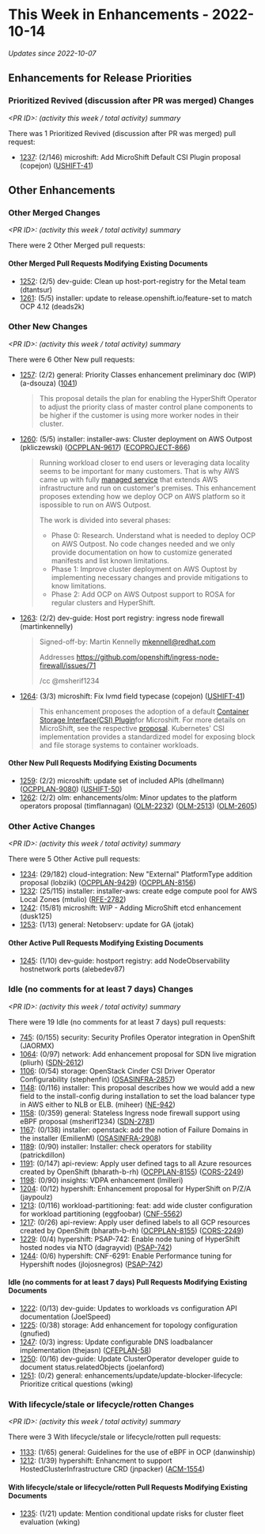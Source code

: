 # This Week in Enhancements - 2022-10-14

*Updates since 2022-10-07*


## Enhancements for Release Priorities

### Prioritized Revived (discussion after PR was merged) Changes

*&lt;PR ID&gt;: (activity this week / total activity) summary*

There was 1 Prioritized Revived (discussion after PR was merged) pull request:

- [1237](https://github.com/openshift/enhancements/pull/1237): (2/146) microshift: Add MicroShift Default CSI Plugin proposal (copejon) ([USHIFT-41](https://issues.redhat.com/projects/USHIFT/issues/USHIFT-41))

## Other Enhancements

### Other Merged Changes

*&lt;PR ID&gt;: (activity this week / total activity) summary*

There were 2 Other Merged pull requests:


#### Other Merged Pull Requests Modifying Existing Documents

- [1252](https://github.com/openshift/enhancements/pull/1252): (2/5) dev-guide: Clean up host-port-registry for the Metal team (dtantsur)
- [1261](https://github.com/openshift/enhancements/pull/1261): (5/5) installer: update to release.openshift.io/feature-set to match OCP 4.12 (deads2k)

### Other New Changes

*&lt;PR ID&gt;: (activity this week / total activity) summary*

There were 6 Other New pull requests:

- [1257](https://github.com/openshift/enhancements/pull/1257): (2/2) general: Priority Classes enhancement preliminary doc (WIP) (a-dsouza) ([1041](https://github.com/openshift/hypershift/issues/1041))

  > This proposal details the plan for enabling the HyperShift Operator to adjust the priority class of master control plane components to be higher if the customer is using more worker nodes in their cluster.

- [1260](https://github.com/openshift/enhancements/pull/1260): (5/5) installer: installer-aws: Cluster deployment on AWS Outpost (pkliczewski) ([OCPPLAN-9617](https://issues.redhat.com/browse/OCPPLAN-9617)) ([ECOPROJECT-866](https://issues.redhat.com/browse/ECOPROJECT-866))

  > Running workload closer to end users or leveraging data locality seems to be
  > important for many customers. That is why AWS came up with fully [managed
  > service](https://docs.aws.amazon.com/outposts/latest/userguide/how-outposts-works.html)
  > that extends AWS infrastructure and run on customer's premises. This enhancement
  > proposes extending how we deploy OCP on AWS platform so it ispossible to run on
  > AWS Outpost.
  >
  > The work is divided into several phases:
  > - Phase 0: Research. Understand what is needed to deploy OCP on AWS Outpost.
  >   No code changes needed and we only provide documentation on how to customize
  >   generated manifests and list known limitations.
  > - Phase 1: Improve cluster deployment on AWS Ouptost by implementing necessary
  >   changes and provide mitigations to know limitations.
  > - Phase 2: Add OCP on AWS Outpost support to ROSA for regular clusters and HyperShift.

- [1263](https://github.com/openshift/enhancements/pull/1263): (2/2) dev-guide: Host port registry: ingress node firewall (martinkennelly)

  > Signed-off-by: Martin Kennelly <mkennell@redhat.com>
  >
  > Addresses https://github.com/openshift/ingress-node-firewall/issues/71
  >
  > /cc @msherif1234

- [1264](https://github.com/openshift/enhancements/pull/1264): (3/3) microshift: Fix lvmd field typecase (copejon) ([USHIFT-41](https://issues.redhat.com/projects/USHIFT/issues/USHIFT-41))

  > This enhancement proposes the adoption of a
  > default [Container Storage Interface(CSI) Plugin](https://kubernetes-csi.github.io/docs/)for Microshift. For more
  > details on MicroShift, see the respective [proposal](./kubernetes-for-device-edge.md). Kubernetes' CSI implementation
  > provides a standardized model for exposing block and file storage systems to container workloads.


#### Other New Pull Requests Modifying Existing Documents

- [1259](https://github.com/openshift/enhancements/pull/1259): (2/2) microshift: update set of included APIs (dhellmann) ([OCPPLAN-9080](https://issues.redhat.com/browse/OCPPLAN-9080)) ([USHIFT-50](https://issues.redhat.com/browse/USHIFT-50))
- [1262](https://github.com/openshift/enhancements/pull/1262): (2/2) olm: enhancements/olm: Minor updates to the platform operators proposal (timflannagan) ([OLM-2232](https://issues.redhat.com/browse/OLM-2232)) ([OLM-2513](https://issues.redhat.com/browse/OLM-2513)) ([OLM-2605](https://issues.redhat.com/browse/OLM-2605))

### Other Active Changes

*&lt;PR ID&gt;: (activity this week / total activity) summary*

There were 5 Other Active pull requests:

- [1234](https://github.com/openshift/enhancements/pull/1234): (29/182) cloud-integration: New "External" PlatformType addition proposal (lobziik) ([OCPPLAN-9429](https://issues.redhat.com/browse/OCPPLAN-9429)) ([OCPPLAN-8156](https://issues.redhat.com/browse/OCPPLAN-8156))
- [1232](https://github.com/openshift/enhancements/pull/1232): (25/115) installer: installer-aws: create edge compute pool for AWS Local Zones (mtulio) ([RFE-2782](https://issues.redhat.com/browse/RFE-2782))
- [1242](https://github.com/openshift/enhancements/pull/1242): (15/81) microshift: WIP - Adding MicroShift etcd enhancement (dusk125)
- [1253](https://github.com/openshift/enhancements/pull/1253): (1/13) general: Netobserv: update for GA (jotak)

#### Other Active Pull Requests Modifying Existing Documents

- [1245](https://github.com/openshift/enhancements/pull/1245): (1/10) dev-guide: hostport registry: add NodeObservability hostnetwork ports (alebedev87)

### Idle (no comments for at least 7 days) Changes

*&lt;PR ID&gt;: (activity this week / total activity) summary*

There were 19 Idle (no comments for at least 7 days) pull requests:

- [745](https://github.com/openshift/enhancements/pull/745): (0/155) security: Security Profiles Operator integration in OpenShift (JAORMX)
- [1064](https://github.com/openshift/enhancements/pull/1064): (0/97) network: Add enhancement proposal for SDN live migration (pliurh) ([SDN-2612](https://issues.redhat.com/browse/SDN-2612))
- [1106](https://github.com/openshift/enhancements/pull/1106): (0/54) storage: OpenStack Cinder CSI Driver Operator Configurability (stephenfin) ([OSASINFRA-2857](https://issues.redhat.com/browse/OSASINFRA-2857))
- [1148](https://github.com/openshift/enhancements/pull/1148): (0/116) installer: This proposal describes how we would add a new field to the install-config during installation to set the load balancer type in AWS either to NLB or ELB. (miheer) ([NE-942](https://issues.redhat.com/browse/NE-942))
- [1158](https://github.com/openshift/enhancements/pull/1158): (0/359) general: Stateless Ingress node firewall support using eBPF proposal (msherif1234) ([SDN-2781](https://issues.redhat.com/browse/SDN-2781))
- [1167](https://github.com/openshift/enhancements/pull/1167): (0/138) installer: openstack: add the notion of Failure Domains in the installer (EmilienM) ([OSASINFRA-2908](https://issues.redhat.com/browse/OSASINFRA-2908))
- [1189](https://github.com/openshift/enhancements/pull/1189): (0/90) installer: Installer: check operators for stability (patrickdillon)
- [1191](https://github.com/openshift/enhancements/pull/1191): (0/147) api-review: Apply user defined tags to all Azure resources created by OpenShift (bharath-b-rh) ([OCPPLAN-8155](https://issues.redhat.com/browse/OCPPLAN-8155)) ([CORS-2249](https://issues.redhat.com/browse/CORS-2249))
- [1198](https://github.com/openshift/enhancements/pull/1198): (0/90) insights: VDPA enhancement (lmilleri)
- [1204](https://github.com/openshift/enhancements/pull/1204): (0/12) hypershift: Enhancement proposal for HyperShift on P/Z/A (jaypoulz)
- [1213](https://github.com/openshift/enhancements/pull/1213): (0/116) workload-partitioning: feat: add wide cluster configuration for workload partitioning (eggfoobar) ([CNF-5562](https://issues.redhat.com/browse/CNF-5562))
- [1217](https://github.com/openshift/enhancements/pull/1217): (0/26) api-review: Apply user defined labels to all GCP resources created by OpenShift (bharath-b-rh) ([OCPPLAN-8155](https://issues.redhat.com/browse/OCPPLAN-8155)) ([CORS-2249](https://issues.redhat.com/browse/CORS-2249))
- [1229](https://github.com/openshift/enhancements/pull/1229): (0/4) hypershift: PSAP-742: Enable node tuning of HyperShift hosted nodes via NTO (dagrayvid) ([PSAP-742](https://issues.redhat.com/browse/PSAP-742))
- [1244](https://github.com/openshift/enhancements/pull/1244): (0/6) hypershift: CNF-6291: Enable Performance tuning for Hypershift nodes (jlojosnegros) ([PSAP-742](https://issues.redhat.com/browse/PSAP-742))

#### Idle (no comments for at least 7 days) Pull Requests Modifying Existing Documents

- [1222](https://github.com/openshift/enhancements/pull/1222): (0/13) dev-guide: Updates to workloads vs configuration API documentation (JoelSpeed)
- [1225](https://github.com/openshift/enhancements/pull/1225): (0/38) storage: Add enhancement for topology configuration (gnufied)
- [1247](https://github.com/openshift/enhancements/pull/1247): (0/3) ingress: Update configurable DNS loadbalancer implementation (thejasn) ([CFEPLAN-58](https://issues.redhat.com/browse/CFEPLAN-58))
- [1250](https://github.com/openshift/enhancements/pull/1250): (0/16) dev-guide: Update ClusterOperator developer guide to document status.relatedObjects (joelanford)
- [1251](https://github.com/openshift/enhancements/pull/1251): (0/2) general: enhancements/update/update-blocker-lifecycle: Prioritize critical questions (wking)

### With lifecycle/stale or lifecycle/rotten Changes

*&lt;PR ID&gt;: (activity this week / total activity) summary*

There were 3 With lifecycle/stale or lifecycle/rotten pull requests:

- [1133](https://github.com/openshift/enhancements/pull/1133): (1/65) general: Guidelines for the use of eBPF in OCP (danwinship)
- [1212](https://github.com/openshift/enhancements/pull/1212): (1/39) hypershift: Enhancment to support HostedClusterInfrastructure CRD (jnpacker) ([ACM-1554](https://issues.redhat.com/browse/ACM-1554))

#### With lifecycle/stale or lifecycle/rotten Pull Requests Modifying Existing Documents

- [1235](https://github.com/openshift/enhancements/pull/1235): (1/21) update: Mention conditional update risks for cluster fleet evaluation (wking)
